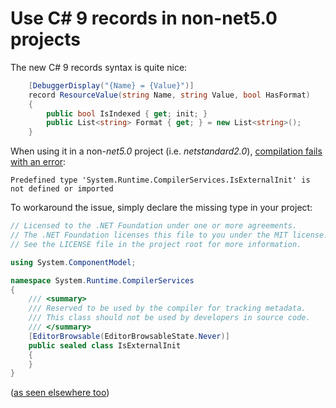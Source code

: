 # Use C\# 9 records in non-net5.0 projects

The new C\# 9 records syntax is quite nice:

```csharp
    [DebuggerDisplay("{Name} = {Value}")]
    record ResourceValue(string Name, string Value, bool HasFormat)
    {
        public bool IsIndexed { get; init; }
        public List<string> Format { get; } = new List<string>();
    }
```

When using it in a non-_net5.0_ project \(i.e. _netstandard2.0_\), [compilation fails with an error](https://github.com/dotnet/roslyn/issues/45510):

```text
Predefined type 'System.Runtime.CompilerServices.IsExternalInit' is not defined or imported
```

To workaround the issue, simply declare the missing type in your project:

```csharp
// Licensed to the .NET Foundation under one or more agreements.
// The .NET Foundation licenses this file to you under the MIT license.
// See the LICENSE file in the project root for more information.

using System.ComponentModel;

namespace System.Runtime.CompilerServices
{
    /// <summary>
    /// Reserved to be used by the compiler for tracking metadata.
    /// This class should not be used by developers in source code.
    /// </summary>
    [EditorBrowsable(EditorBrowsableState.Never)]
    public sealed class IsExternalInit
    {
    }
}
```

\([as seen elsewhere too](https://github.com/dotnet/runtime/blob/master/src/libraries/System.Text.Json/tests/Serialization/IsExternalInit.cs)\)

